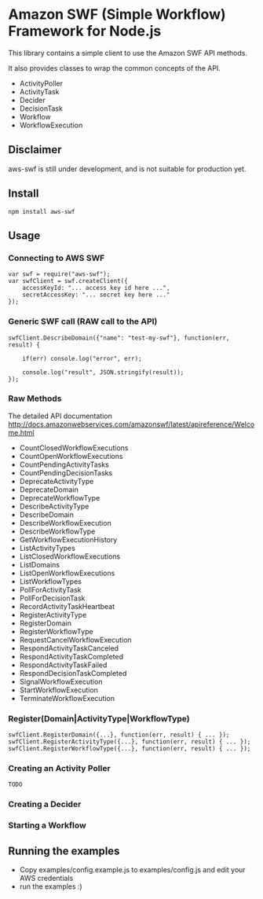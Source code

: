 # Amazon SWF (Simple Workflow) Framework for Node.js

This library contains a simple client to use the Amazon SWF API methods.

It also provides classes to wrap the common concepts of the API.

 * ActivityPoller
 * ActivityTask
 * Decider
 * DecisionTask
 * Workflow
 * WorkflowExecution

## Disclaimer

aws-swf is still under development, and is not suitable for production yet.

## Install

    npm install aws-swf

## Usage

### Connecting to AWS SWF

    
    var swf = require("aws-swf");
    var swfClient = swf.createClient({
        accessKeyId: "... access key id here ...",
        secretAccessKey: "... secret key here ..."
    });
    

### Generic SWF call (RAW call to the API)

    swfClient.DescribeDomain({"name": "test-my-swf"}, function(err, result) {
        
        if(err) console.log("error", err);
        
        console.log("result", JSON.stringify(result));
    });


### Raw Methods

The detailed API documentation http://docs.amazonwebservices.com/amazonswf/latest/apireference/Welcome.html

 * CountClosedWorkflowExecutions
 * CountOpenWorkflowExecutions
 * CountPendingActivityTasks
 * CountPendingDecisionTasks
 * DeprecateActivityType
 * DeprecateDomain
 * DeprecateWorkflowType
 * DescribeActivityType
 * DescribeDomain
 * DescribeWorkflowExecution
 * DescribeWorkflowType
 * GetWorkflowExecutionHistory
 * ListActivityTypes
 * ListClosedWorkflowExecutions
 * ListDomains
 * ListOpenWorkflowExecutions
 * ListWorkflowTypes
 * PollForActivityTask
 * PollForDecisionTask
 * RecordActivityTaskHeartbeat
 * RegisterActivityType
 * RegisterDomain
 * RegisterWorkflowType
 * RequestCancelWorkflowExecution
 * RespondActivityTaskCanceled
 * RespondActivityTaskCompleted
 * RespondActivityTaskFailed
 * RespondDecisionTaskCompleted
 * SignalWorkflowExecution
 * StartWorkflowExecution
 * TerminateWorkflowExecution


### Register(Domain|ActivityType|WorkflowType)

    swfClient.RegisterDomain({...}, function(err, result) { ... });
    swfClient.RegisterActivityType({...}, function(err, result) { ... });
    swfClient.RegisterWorkflowType({...}, function(err, result) { ... });

### Creating an Activity Poller

    TODO
    

### Creating a Decider


### Starting a Workflow



## Running the examples

 * Copy examples/config.example.js to examples/config.js and edit  your AWS credentials
 * run the examples :)



